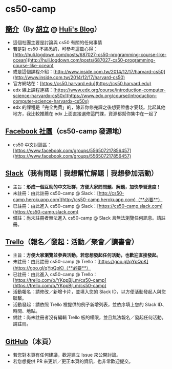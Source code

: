 # cs50-camp

## [簡介](https://www.facebook.com/groups/556507217856457/permalink/559564454217400)（By [胡立](https://www.facebook.com/profile.php?id=100000221410594) @ [Huli's Blog](http://huli.logdown.com)）

* 這個社團主要是討論與 cs50 有關的任何事情
* 若是對 cs50 不熟悉的，可參考這篇心得：[http://huli.logdown.com/posts/687027-cs50-programming-course-like-ocean](http://huli.logdown.com/posts/687027-cs50-programming-course-like-ocean)
* 或是這個課程介紹：[http://www.inside.com.tw/2014/12/17/harvard-cs50](http://www.inside.com.tw/2014/12/17/harvard-cs50)
* 官方網站在：[https://cs50.harvard.edu](https://cs50.harvard.edu)
* edx 線上課程連結：[https://www.edx.org/course/introduction-computer-science-harvardx-cs50x](https://www.edx.org/course/introduction-computer-science-harvardx-cs50x)
* edx 的課程是「完全免費」的，除非你修完課之後想要證書才要錢。比起其他地方，我比較推薦在 edx 上面直接選修這門課，資源都幫你集中在一起了

## [Facebook 社團](https://www.facebook.com/groups/556507217856457)（cs50-camp 發源地）

* cs50 中文討論區：[https://www.facebook.com/groups/556507217856457](https://www.facebook.com/groups/556507217856457)

## [Slack](https://cs50-camp.slack.com)（我有問題｜我想幫忙解題｜我想參加活動）

* 主旨：**形成一個互助的中文社群，方便大家問問題、解題，加快學習進度！**
* 未註冊：由此註冊 cs50-camp @ Slack：[http://cs50-camp.herokuapp.com](http://cs50-camp.herokuapp.com)（**必要**）
* 已註冊：由此進入 cs50-camp @ Slack：[https://cs50-camp.slack.com](https://cs50-camp.slack.com)
* 備註：尚未註冊者無法進入 cs50-camp @ Slack 且無法瀏覽任何訊息。請註冊。

## [Trello](https://trello.com/b/YKppBjLm/cs50-camp)（報名／發起：活動／聚會／讀書會）

* 主旨：**方便大家瀏覽並參與活動。若您想發起任何活動，也歡迎直接發起。**
* 未註冊：由此註冊 cs50-camp @ Trello：[https://goo.gl/qYpQpK](https://goo.gl/qYpQpK)（**必要**）
* 已註冊：由此進入 cs50-camp @ Trello：[https://trello.com/b/YKppBjLm/cs50-camp](https://trello.com/b/YKppBjLm/cs50-camp)
* 活動報名：請修改／新增卡片，並填入您的 Slack ID，以方便活動發起人與您聯繫。
* 活動發起：請依照 Trello 裡提供的例子新增列表，並依序填上您的 Slack ID、時間、地點。
* 備註：尚未註冊者沒有編輯 Trello 板的權限，並且無法報名／發起任何活動。請註冊。

## [GitHub](https://github.com/shian48263/cs50-camp)（本頁）

* 若您對本頁有任何建議，歡迎建立 Issue 來公開討論。
* 若您想提供 PR 來更新／更正本頁的資訊，也非常歡迎提交。
